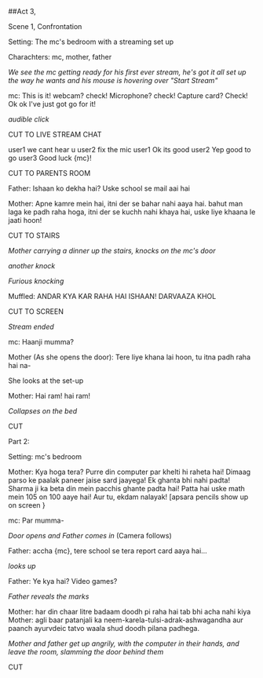 ##Act 3,

Scene 1, Confrontation

Setting: The mc's bedroom with a streaming set up

Charachters: mc, mother, father

_We see the mc getting ready for his first ever stream, he's got it all set up the way he wants and his mouse is hovering over "Start Stream"_

mc: This is it! webcam? check! Microphone? check! Capture card? Check! Ok ok I've just got go for it!

_audible click_

CUT TO LIVE STREAM CHAT

user1	we cant hear u
user2 	fix the mic
user1	Ok its good
user2	Yep good to go
user3	Good luck {mc}!

CUT TO PARENTS ROOM

Father: Ishaan ko dekha hai? Uske school se mail aai hai

Mother: Apne kamre mein hai, itni der se bahar nahi aaya hai. bahut man laga ke padh raha hoga, itni der se kuchh nahi khaya hai, uske liye khaana le jaati hoon!

CUT TO STAIRS

_Mother carrying a dinner up the stairs, knocks on the mc's door_

_another knock_

*Furious knocking*

Muffled: ANDAR KYA KAR RAHA HAI ISHAAN! DARVAAZA KHOL

CUT TO SCREEN

*Stream ended*

mc: Haanji mumma?

Mother (As she opens the door): Tere liye khana lai hoon, tu itna padh raha hai na-

She looks at the set-up

Mother: Hai ram! hai ram!

*Collapses on the bed*

CUT

Part 2:

Setting: mc's bedroom

Mother: Kya hoga tera? Purre din computer par khelti hi raheta hai! Dimaag parso ke paalak paneer jaise sard jaayega! Ek ghanta bhi nahi padta! Sharma ji ka beta din mein pacchis ghante padta hai! Patta hai uske math mein 105 on 100 aaye hai! Aur tu, ekdam nalayak! [apsara pencils show up on screen }

mc: Par mumma-

*Door opens and Father comes in* (Camera follows)

Father: accha {mc}, tere school se tera report card aaya hai...

*looks up*

Father: Ye kya hai? Video games? 

*Father reveals the marks*

Mother: har din chaar litre badaam doodh pi raha hai tab bhi acha nahi kiya
Mother: agli baar patanjali ka neem-karela-tulsi-adrak-ashwagandha aur paanch ayurvdeic tatvo waala shud doodh pilana padhega.



_Mother and father get up angrily, with the computer in their hands, and leave the room, slamming the door behind them_

CUT
